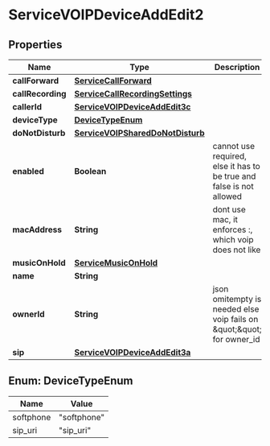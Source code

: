 

# ServiceVOIPDeviceAddEdit2


## Properties

| Name | Type | Description | Notes |
|------------ | ------------- | ------------- | -------------|
|**callForward** | [**ServiceCallForward**](ServiceCallForward.md) |  |  [optional] |
|**callRecording** | [**ServiceCallRecordingSettings**](ServiceCallRecordingSettings.md) |  |  [optional] |
|**callerId** | [**ServiceVOIPDeviceAddEdit3c**](ServiceVOIPDeviceAddEdit3c.md) |  |  [optional] |
|**deviceType** | [**DeviceTypeEnum**](#DeviceTypeEnum) |  |  [optional] |
|**doNotDisturb** | [**ServiceVOIPSharedDoNotDisturb**](ServiceVOIPSharedDoNotDisturb.md) |  |  [optional] |
|**enabled** | **Boolean** | cannot use required, else it has to be true and false is not allowed |  [optional] |
|**macAddress** | **String** | dont use mac, it enforces :, which voip does not like |  [optional] |
|**musicOnHold** | [**ServiceMusicOnHold**](ServiceMusicOnHold.md) |  |  [optional] |
|**name** | **String** |  |  |
|**ownerId** | **String** | json omitempty is needed else voip fails on \&quot;\&quot; for owner_id |  [optional] |
|**sip** | [**ServiceVOIPDeviceAddEdit3a**](ServiceVOIPDeviceAddEdit3a.md) |  |  |



## Enum: DeviceTypeEnum

| Name | Value |
|---- | -----|
| softphone | &quot;softphone&quot; |
| sip_uri | &quot;sip_uri&quot; |



